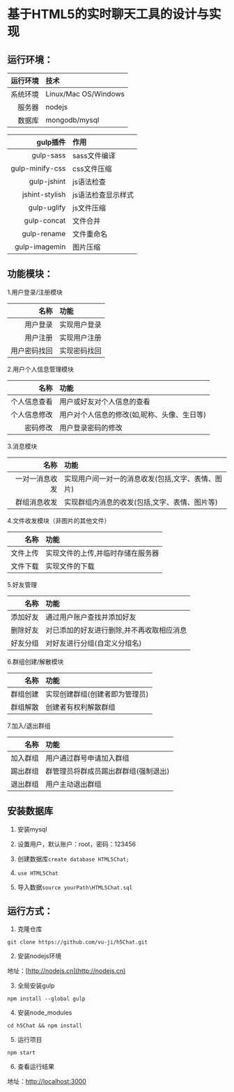 # 基于HTML5的实时聊天工具的设计与实现

## 运行环境：

| 运行环境 | 技术 |
|-----:|:----------|
| 系统环境 | Linux/Mac OS/Windows | 
| 服务器 |  nodejs |
| 数据库 |  mongodb/mysql |


| gulp插件 | 作用 |
|----: |:--------|
| gulp-sass | sass文件编译 |
| gulp-minify-css | css文件压缩 |
| gulp-jshint | js语法检查 | 
| jshint-stylish | js语法检查显示样式 | 
| gulp-uglify | js文件压缩 | 
| gulp-concat | 文件合并 | 
| gulp-rename | 文件重命名 |
| gulp-imagemin | 图片压缩 | 




## 功能模块：
1.用户登录/注册模块

| 名称 | 功能 | 
| ----: | :---- |
| 用户登录 | 实现用户登录 |
| 用户注册 | 实现用户注册 |
| 用户密码找回 | 实现密码找回 |

2.用户个人信息管理模块

| 名称 | 功能 | 
| ----: | :---- |
| 个人信息查看 | 用户或好友对个人信息的查看 | 
| 个人信息修改 | 用户对个人信息的修改(如,昵称、头像、生日等) |
| 密码修改 | 用户登录密码的修改 | 

3.消息模块

| 名称 | 功能 |
| ----: | :---- |
| 一对一消息收发 | 实现用户间一对一的消息收发(包括,文字、表情、图片)|
| 群组消息收发 | 实现群组内消息的收发(包括,文字、表情、图片等) |

4.文件收发模块（非图片的其他文件）

| 名称 | 功能 | 
| ----: | :---- |
| 文件上传 | 实现文件的上传,并临时存储在服务器 |
| 文件下载 | 实现文件的下载 |

5.好友管理

| 名称 | 功能 |
| ----: | :---- |
| 添加好友 | 通过用户账户查找并添加好友 |
| 删除好友 | 对已添加的好友进行删除,并不再收取相应消息 |
| 好友分组 | 对好友进行分组(自定义分组名)|

6.群组创建/解散模块

| 名称 | 功能 |
| ----: | :---- |
| 群组创建 | 实现创建群组(创建者即为管理员) |
| 群组解散 | 创建者有权利解散群组 |

7.加入/退出群组

| 名称 | 功能 |
| ----: | :---- |
| 加入群组 | 用户通过群号申请加入群组 | 
| 踢出群组 | 群管理员将群成员踢出群群组(强制退出)|
| 退出群组 | 用户主动退出群组 | 

## 安装数据库

1. 安装mysql 

2. 设置用户，默认账户：root，密码：123456

3. 创建数据库`create database HTML5Chat;`

4. `use HTML5Chat`

5. 导入数据`source yourPath\HTML5Chat.sql`

## 运行方式：

1. 克隆仓库
```
git clone https://github.com/vu-ji/h5Chat.git
```

2. 安装nodejs环境

地址：[http://nodejs.cn](http://nodejs.cn)

3. 全局安装gulp
```
npm install --global gulp
```

4. 安装node_modules
```
cd h5Chat && npm install
```

5. 运行项目
```
npm start
```

6. 查看运行结果

地址：[http://localhost:3000](http://localhost:3000)







